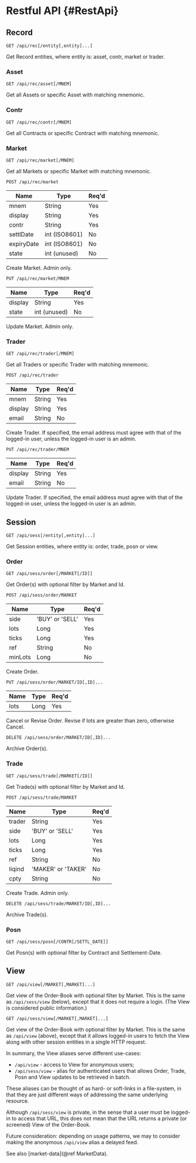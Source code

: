Restful API {#RestApi}
===========

Record
------

`GET /api/rec[/entity[,entity]...]`

Get Record entities, where entity is: asset, contr, market or trader.

### Asset ###

`GET /api/rec/asset[/MNEM]`

Get all Assets or specific Asset with matching mnemonic.

### Contr ###

`GET /api/rec/contr[/MNEM]`

Get all Contracts or specific Contract with matching mnemonic.

### Market ###

`GET /api/rec/market[/MNEM]`

Get all Markets or specific Market with matching mnemonic.

`POST /api/rec/market`

| Name        | Type               | Req'd |
| ----------- | ------------------ | ----- |
| mnem        | String             | Yes   |
| display     | String             | Yes   |
| contr       | String             | Yes   |
| settlDate   | int (ISO8601)      | No    |
| expiryDate  | int (ISO8601)      | No    |
| state       | int (unused)       | No    |

Create Market. Admin only.

`PUT /api/rec/market/MNEM`

| Name        | Type               | Req'd |
| ----------- | ------------------ | ----- |
| display     | String             | Yes   |
| state       | int (unused)       | No    |

Update Market. Admin only.

### Trader ###

`GET /api/rec/trader[/MNEM]`

Get all Traders or specific Trader with matching mnemonic.

`POST /api/rec/trader`

| Name        | Type               | Req'd |
| ----------- | ------------------ | ----- |
| mnem        | String             | Yes   |
| display     | String             | Yes   |
| email       | String             | No    |

Create Trader. If specified, the email address must agree with that of the logged-in user, unless
the logged-in user is an admin.

`PUT /api/rec/trader/MNEM`

| Name        | Type               | Req'd |
| ----------- | ------------------ | ----- |
| display     | String             | Yes   |
| email       | String             | No    |

Update Trader. If specified, the email address must agree with that of the logged-in user, unless
the logged-in user is an admin.

Session
-------

`GET /api/sess[/entity[,entity]...]`

Get Session entities, where entity is: order, trade, posn or view.

### Order ###

`GET /api/sess/order[/MARKET[/ID]]`

Get Order(s) with optional filter by Market and Id.

`POST /api/sess/order/MARKET`

| Name        | Type               | Req'd |
| ----------- | ------------------ | ----- |
| side        | 'BUY' or 'SELL'    | Yes   |
| lots        | Long               | Yes   |
| ticks       | Long               | Yes   |
| ref         | String             | No    |
| minLots     | Long               | No    |

Create Order.

`PUT /api/sess/order/MARKET/ID[,ID]...`

| Name        | Type               | Req'd |
| ----------- | ------------------ | ----- |
| lots        | Long               | Yes   |

Cancel or Revise Order. Revise if lots are greater than zero, otherwise Cancel.

`DELETE /api/sess/order/MARKET/ID[,ID]...`

Archive Order(s).

### Trade ###

`GET /api/sess/trade[/MARKET[/ID]]`

Get Trade(s) with optional filter by Market and Id.

`POST /api/sess/trade/MARKET`

| Name        | Type               | Req'd |
| ----------- | ------------------ | ----- |
| trader      | String             | Yes   |
| side        | 'BUY' or 'SELL'    | Yes   |
| lots        | Long               | Yes   |
| ticks       | Long               | Yes   |
| ref         | String             | No    |
| liqind      | 'MAKER' or 'TAKER' | No    |
| cpty        | String             | No    |

Create Trade. Admin only.

`DELETE /api/sess/trade/MARKET/ID[,ID]...`

Archive Trade(s).

### Posn ###

`GET /api/sess/posn[/CONTR[/SETTL_DATE]]`

Get Posn(s) with optional filter by Contract and Settlement-Date.

View
----

`GET /api/view[/MARKET[,MARKET]...]`

Get view of the Order-Book with optional filter by Market. This is the same as `/api/sess/view`
(below), except that it does not require a login. (The View is considered public information.)

`GET /api/sess/view[/MARKET[,MARKET]...]`

Get view of the Order-Book with optional filter by Market. This is the same as `/api/view` (above),
except that it allows logged-in users to fetch the View along with other session entities in a
single HTTP request.

In summary, the View aliases serve different use-cases:

- `/api/view` - access to View for anonymous users;
- `/api/sess/view` - alias for authenticated users that allows Order, Trade, Posn and View updates
  to be retrieved in batch.

These aliases can be thought of as hard- or soft-links in a file-system, in that they are just
different ways of addressing the same underlying resource.

Although `/api/sess/view` is private, in the sense that a user must be logged-in to access that URL,
this does not mean that the URL returns a private (or screened) View of the Order-Book.

Future consideration: depending on usage patterns, we may to consider making the anonymous
`/api/view` alias a delayed feed.

See also [market-data](@ref MarketData).
